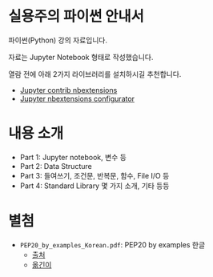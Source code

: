 # 실용주의 파이썬 안내서
파이썬(Python) 강의 자료입니다.

자료는 Jupyter Notebook 형태로 작성했습니다.

열람 전에 아래 2가지 라이브러리를 설치하시길 추천합니다.
- [Jupyter contrib nbextensions](https://github.com/ipython-contrib/jupyter_contrib_nbextensions)
- [Jupyter nbextensions configurator](https://github.com/Jupyter-contrib/jupyter_nbextensions_configurator)


# 내용 소개
- Part 1: Jupyter notebook, 변수 등
- Part 2: Data Structure
- Part 3: 들여쓰기, 조건문, 반복문, 함수, File I/O 등
- Part 4: Standard Library 몇 가지 소개, 기타 등등


# 별첨
- `PEP20_by_examples_Korean.pdf`: PEP20 by examples 한글
  - [출처](https://artifex.org/~hblanks/talks/2011/pep20_by_example.pdf)
  - [옮긴이](https://www.linkedin.com/in/danielyounghokim/)
